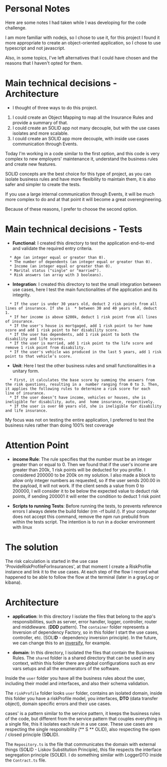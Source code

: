 # Personal Notes

Here are some notes I had taken while I was developing for the code challenge.

I am more familiar with nodejs, so I chose to use it, for this project I found it more appropriate to create an object-oriented application, so I chose to use typescript and not javascript.

Also, in some topics, I've left alternatives that I could have chosen and the reasons that I haven't opted for them.

# Main technical decisions - Architecture
* I thought of three ways to do this project.
1. I could create an Object Mapping to map all the Insurance Rules and provide a summary of that.
2. I could create an SOLID app not many decouple, but with the use cases isolates and more scalable.
3. I could create an SOLID app more decouple, with inside use cases communication through Events.

Today I'm working in a code similar to the first option, and this code is very complex to new employers' maintenance it, understand the business rules and create new features.

SOLID concepts are the best choice for this type of project, as you can isolate business rules and have more flexibility to maintain them, it is also safer and simpler to create the tests.

If you use a large internal communication through Events, it will be much more complex to do and at that point it will become a great overengineering.

Because of these reasons, I prefer to choose the second option.

# Main technical decisions - Tests
* **Functional**: I created this directory to test the application end-to-end and validate the required entry criteria.
```
  * Age (an integer equal or greater than 0).
  * The number of dependents (an integer equal or greater than 0).
  * Income (an integer equal or greater than 0).
  * Marital status ("single" or "married").
  * Risk answers (an array with 3 booleans).
```

* **Integration**: I created this directory to test the small integration between use cases, here I test the main functionalities of the application and its integrity. 
```
  * If the user is under 30 years old, deduct 2 risk points from all lines of insurance. If she is  * between 30 and 40 years old, deduct 1.
  * If her income is above $200k, deduct 1 risk point from all lines of insurance.
  * If the user's house is mortgaged, add 1 risk point to her home score and add 1 risk point to her disability score.
  * If the user has dependents, add 1 risk point to both the disability and life scores.
  * If the user is married, add 1 risk point to the life score and remove 1 risk point from disability.
  * If the user's vehicle was produced in the last 5 years, add 1 risk point to that vehicle’s score.
```

* **Unit**: Here I test the other business rules and small functionalities in a unitary form.
```
  * First, it calculates the base score by summing the answers from the risk questions, resulting in a  number ranging from 0 to 3. Then, it applies the following rules to determine a risk score for each  line of insurance.
  * If the user doesn’t have income, vehicles or houses, she is ineligible for disability, auto, and  home insurance, respectively.
  * If the user is over 60 years old, she is ineligible for disability and life insurance.
```

My focus was not on testing the entire application, I preferred to test the business rules rather than doing 100% test coverage

# Attention Point
* **income Rule**: 
  The rule specifies that the number must be an integer greater than or equal to 0.
  Then we found that if the user's income are greater than 200k, 1 risk points will be deducted for you profile.
  I considered 200000 to be 200k on my solution.
  I also made a block to allow only integer numbers as requested, so if the user sends 200.00 in the payload, it will   not work.
  If the client sends a value from 0 to 200000, I will consider it to be below the expected value to deduct risk  points, if sending 200001 it will enter the condition to deduct 1 risk point

* **Scripts to running Tests**:
  Before running the tests, to prevents reference errors I always delete the build folder (rm -rf build /).
  If your computer does not accept this command, remove the npm run prebuild from within the tests script.
  The intention is to run in a docker environment with linux

# The solution
The risk calculation is started in the use case 'ProvideRiskProfileForInsurances', at that moment I create a RiskProfile instance and link it to the use cases.
At each step of the flow I record what happened to be able to follow the flow at the terminal (later in a grayLog or kibana).


# Architecture
* **application**: In this directory I isolate the files that belong to the app's responsibilities, such as server, error handler, logger, controller, router and middleware. (**DDD** pattern).
The `container` folder represents a Inversion of dependency Factory, so in this folder I start the use cases, controller, etc. (SOLI**D** - dependency inversion principle). In the future, we can change this to an [inversify](https://www.npmjs.com/package/inversify), for example.

* **domain**: In this directory, I isolated the files that contain the Business Rules.
The `shared` folder is a shared directory that can be used in any context, within this folder there are global configurations such as env vars setups and all the enumerators of the software.

Inside the `user` folder you have all the business rules about the user, including their model and 
interfaces, and also their schema validation.

The `riskProfile` folder looks `user` folder, contains an isolated domain, inside this folder you have a riskProfile model, you interfaces, **DTO** (data transfer object), domain specific errors and their use cases.

cases' is a pattern similar to the service pattern, it keeps the business rules of the code, but different from the service pattern that couples everything in a single file, this it isolates each rule in a use case.
These use cases are respecting the single responsibility (** S ** OLID), also respecting the open / closed principle (S**O**LID).

The `Repository.ts` is the file that communicates the domain with external things (SO**L**ID - Liskov Substitution Principle), this file respects the interface segregation principle (SOL**I**D).
I do something similar with LoggerDTO inside the `Contract.ts` file.
